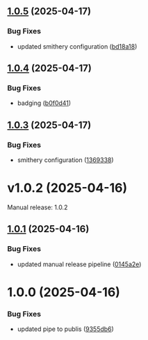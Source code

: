 ## [1.0.5](https://github.com/stevengonsalvez/todoist-mcp/compare/v1.0.4...v1.0.5) (2025-04-17)


### Bug Fixes

* updated smithery configuration ([bd18a18](https://github.com/stevengonsalvez/todoist-mcp/commit/bd18a18c624c155ea593dbd3aa945fec22247241))

## [1.0.4](https://github.com/stevengonsalvez/todoist-mcp/compare/v1.0.3...v1.0.4) (2025-04-17)


### Bug Fixes

* badging ([b0f0d41](https://github.com/stevengonsalvez/todoist-mcp/commit/b0f0d41a0ee28cc5ad98ee969815e50f45702523))

## [1.0.3](https://github.com/stevengonsalvez/todoist-mcp/compare/v1.0.2...v1.0.3) (2025-04-17)


### Bug Fixes

* smithery configuration ([1369338](https://github.com/stevengonsalvez/todoist-mcp/commit/1369338054d4e871456a4247e78a5fbdb8b42e24))

# v1.0.2 (2025-04-16)

Manual release: 1.0.2

## [1.0.1](https://github.com/stevengonsalvez/todoist-mcp/compare/v1.0.0...v1.0.1) (2025-04-16)


### Bug Fixes

* updated manual release pipeline ([0145a2e](https://github.com/stevengonsalvez/todoist-mcp/commit/0145a2e4a0d2fb7b5e87f28402d12505f40fe3ef))

# 1.0.0 (2025-04-16)


### Bug Fixes

* updated pipe to publis ([9355db6](https://github.com/stevengonsalvez/todoist-mcp/commit/9355db6a46df6c01bc623aec1beaea93b9b46360))
